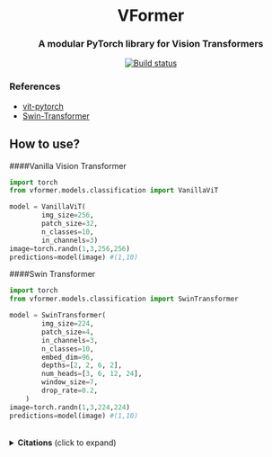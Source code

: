 <h1 align="center">VFormer</h1>
<h3 align="center">A modular PyTorch library for Vision Transformers</h3>

<div align='center'>

[![Build status](https://github.com/SforAiDl/vformer/actions/workflows/package-test.yml/badge.svg)](https://github.com/SforAiDl/vformer/actions/workflows/package-test.yml)

</div>





### References

- [vit-pytorch](https://github.com/lucidrains/vit-pytorch)
- [Swin-Transformer](https://github.com/microsoft/Swin-Transformer)

##   How to use?
####Vanilla Vision Transformer
```python
import torch
from vformer.models.classification import VanillaViT

model = VanillaViT(
        img_size=256,
        patch_size=32,
        n_classes=10,
        in_channels=3)
image=torch.randn(1,3,256,256)
predictions=model(image) #(1,10)
```
####Swin Transformer
```python
import torch
from vformer.models.classification import SwinTransformer

model = SwinTransformer(
        img_size=224,
        patch_size=4,
        in_channels=3,
        n_classes=10,
        embed_dim=96,
        depths=[2, 2, 6, 2],
        num_heads=[3, 6, 12, 24],
        window_size=7,
        drop_rate=0.2,
    )
image=torch.randn(1,3,224,224)
predictions=model(image) #(1,10)
```



<br>
<details>
  <summary><strong>Citations</strong> (click to expand)</summary>

```bibtex
Vanilla Transformer
@article{dosovitskiy2020vit,
  title={An Image is Worth 16x16 Words: Transformers for Image Recognition at Scale},
  author={Dosovitskiy, Alexey and Beyer, Lucas and Kolesnikov, Alexander and Weissenborn, Dirk and Zhai, Xiaohua and Unterthiner, Thomas and  Dehghani, Mostafa and Minderer, Matthias and Heigold, Georg and Gelly, Sylvain and Uszkoreit, Jakob and Houlsby, Neil},
  journal={ICLR},
  year={2021}
}
```
```bibtex
Swin Transformer
@article{liu2021Swin,
  title={Swin Transformer: Hierarchical Vision Transformer using Shifted Windows},
  author={Liu, Ze and Lin, Yutong and Cao, Yue and Hu, Han and Wei, Yixuan and Zhang, Zheng and Lin, Stephen and Guo, Baining},
  journal={arXiv preprint arXiv:2103.14030},
  year={2021}
}
```

</details>
